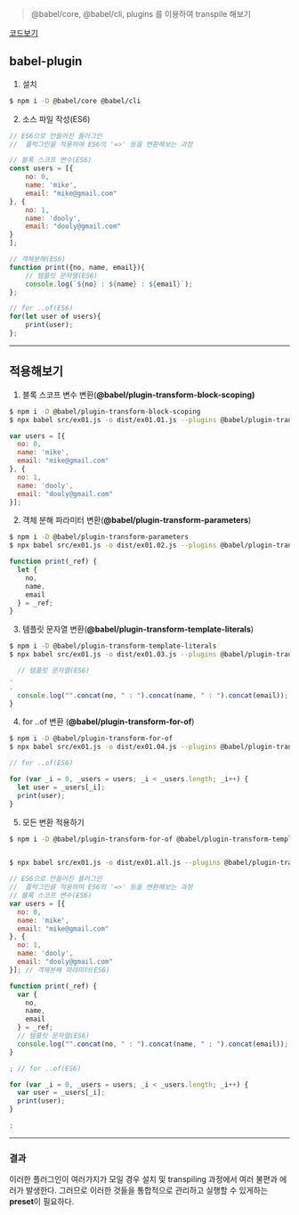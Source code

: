 > @babel/core, @babel/cli, plugins 를 이용하여 transpile 해보기 

[코드보기](https://github.com/dntjd7701/react-practice/tree/main/babel-practices)

## babel-plugin

1. 설치 
```bash
$ npm i -D @babel/core @babel/cli
```

2. 소스 파일 작성(ES6)
```javascript
// ES6으로 만들어진 플러그인 
//  플럭그인을 적용하여 ES6의 '=>' 등을 변환해보는 과정 

// 블록 스코프 변수(ES6)
const users = [{
    no: 0,
    name: 'mike',
    email: "mike@gmail.com"
}, {
    no: 1,
    name: 'dooly',
    email: "dooly@gmail.com"
}
];

// 객체분해(ES6)
function print({no, name, email}){
    // 템플릿 문자열(ES6)
    console.log(`${no} : ${name} : ${email}`);
};

// for ..of(ES6)
for(let user of users){
    print(user);
};
```
---

## 적용해보기 

1. 블록 스코프 변수 변환(**@babel/plugin-transform-block-scoping)**

```bash
$ npm i -D @babel/plugin-transform-block-scoping
$ npx babel src/ex01.js -o dist/ex01.01.js --plugins @babel/plugin-transform-block-scoping
```
```javascript
var users = [{
  no: 0,
  name: 'mike',
  email: "mike@gmail.com"
}, {
  no: 1,
  name: 'dooly',
  email: "dooly@gmail.com"
}]; 

```
2. 객체 분해 파라미터 변환(**@babel/plugin-transform-parameters**)
```bash
$ npm i -D @babel/plugin-transform-parameters
$ npx babel src/ex01.js -o dist/ex01.02.js --plugins @babel/plugin-transform-parameters
```
```javascript
function print(_ref) {
  let {
    no,
    name,
    email
  } = _ref;
}
```

3. 템플릿 문자열 변환(**@babel/plugin-transform-template-literals**)
```bash
$ npm i -D @babel/plugin-transform-template-literals
$ npx babel src/ex01.js -o dist/ex01.03.js --plugins @babel/plugin-transform-template-literals
```
```javascript
  // 템플릿 문자열(ES6)
.
.
  console.log("".concat(no, " : ").concat(name, " : ").concat(email));
}
```

4. for ..of 변환 (**@babel/plugin-transform-for-of**)
```bash
$ npm i -D @babel/plugin-transform-for-of
$ npx babel src/ex01.js -o dist/ex01.04.js --plugins @babel/plugin-transform-for-of
```
```javascript
// for ..of(ES6)

for (var _i = 0, _users = users; _i < _users.length; _i++) {
  let user = _users[_i];
  print(user);
}
```
5. 모든 변환 적용하기 
```bash
$ npm i -D @babel/plugin-transform-for-of @babel/plugin-transform-template-literals @babel/plugin-transform-parameters @babel/plugin-transform-block-scoping


$ npx babel src/ex01.js -o dist/ex01.all.js --plugins @babel/plugin-transform-for-of --plugins @babel/plugin-transform-template-literals --plugins @babel/plugin-transform-parameters --plugins @babel/plugin-transform-block-scoping
```
```javascript
// ES6으로 만들어진 플러그인 
//  플럭그인을 적용하여 ES6의 '=>' 등을 변환해보는 과정 
// 블록 스코프 변수(ES6)
var users = [{
  no: 0,
  name: 'mike',
  email: "mike@gmail.com"
}, {
  no: 1,
  name: 'dooly',
  email: "dooly@gmail.com"
}]; // 객체분해 파라미터(ES6)

function print(_ref) {
  var {
    no,
    name,
    email
  } = _ref;
  // 템플릿 문자열(ES6)
  console.log("".concat(no, " : ").concat(name, " : ").concat(email));
}

; // for ..of(ES6)

for (var _i = 0, _users = users; _i < _users.length; _i++) {
  var user = _users[_i];
  print(user);
}

;

```

---
### 결과

이러한 플러그인이 여러가지가 모일 경우 설치 및 transpiling 과정에서 여러 불편과 에러가 발생한다.
그러므로 이러한 것들을 통합적으로 관리하고 실행할 수 있게하는
**preset**이 필요하다.